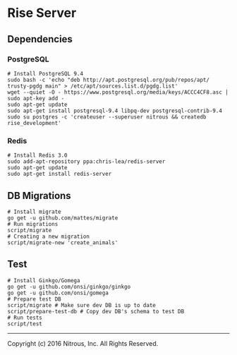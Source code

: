 Rise Server
===========

## Dependencies

### PostgreSQL

```shell
# Install PostgreSQL 9.4
sudo bash -c 'echo "deb http://apt.postgresql.org/pub/repos/apt/ trusty-pgdg main" > /etc/apt/sources.list.d/pgdg.list'
wget --quiet -O - https://www.postgresql.org/media/keys/ACCC4CF8.asc | sudo apt-key add -
sudo apt-get update
sudo apt-get install postgresql-9.4 libpq-dev postgresql-contrib-9.4
sudo su postgres -c 'createuser --superuser nitrous && createdb rise_development'
```

### Redis

```shell
# Install Redis 3.0
sudo add-apt-repository ppa:chris-lea/redis-server
sudo apt-get update
sudo apt-get install redis-server
```

## DB Migrations

```shell
# Install migrate
go get -u github.com/mattes/migrate
# Run migrations
script/migrate
# Creating a new migration
script/migrate-new 'create_animals'
```

## Test

```shell
# Install Ginkgo/Gomega
go get -u github.com/onsi/ginkgo/ginkgo
go get -u github.com/onsi/gomega
# Prepare test DB
script/migrate # Make sure dev DB is up to date
script/prepare-test-db # Copy dev DB's schema to test DB
# Run tests
script/test
```

- - -
Copyright (c) 2016 Nitrous, Inc. All Rights Reserved.
